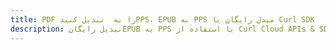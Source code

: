 ---title: PDF را به  تبدیل کنیدPPS، EPUB به PPS مبدل رایگان یا Curl SDKdescription: تبدیل رایگانEPUB به PPS با استفاده از Curl Cloud APIs & SDK همچنین اسناد PDF را در Cloud ایجاد، ویرایش و رندر کنید.---